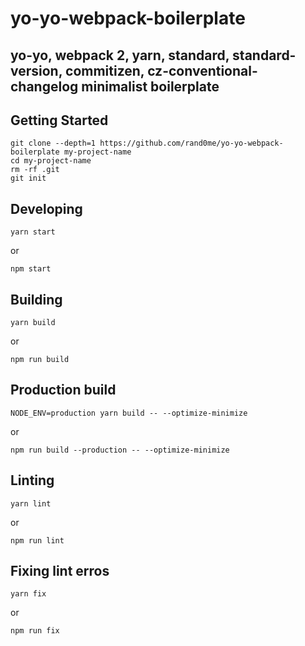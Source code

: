 yo-yo-webpack-boilerplate
====================
yo-yo, webpack 2, yarn, standard, standard-version, commitizen, cz-conventional-changelog minimalist boilerplate
----------------------------------------------------------------------------------------------

## Getting Started
```
git clone --depth=1 https://github.com/rand0me/yo-yo-webpack-boilerplate my-project-name
cd my-project-name
rm -rf .git
git init
```

## Developing
```
yarn start
```
or
```
npm start
```

## Building
```
yarn build
```
or
```
npm run build
```

## Production build
```
NODE_ENV=production yarn build -- --optimize-minimize
```
or
```
npm run build --production -- --optimize-minimize
```

## Linting
```
yarn lint
```
or
```
npm run lint
```

## Fixing lint erros
```
yarn fix
```
or
```
npm run fix
```